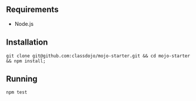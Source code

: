 ## Requirements

- Node.js


## Installation

```
git clone git@github.com:classdojo/mojo-starter.git && cd mojo-starter && npm install;
```

## Running

```
npm test
```
